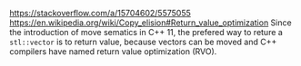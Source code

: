 https://stackoverflow.com/a/15704602/5575055
https://en.wikipedia.org/wiki/Copy_elision#Return_value_optimization
Since the introduction of move sematics in C++ 11, the prefered way to reture a `stl::vector` is to return value, because vectors can be moved and C++ compilers have named return value optimization (RVO).
